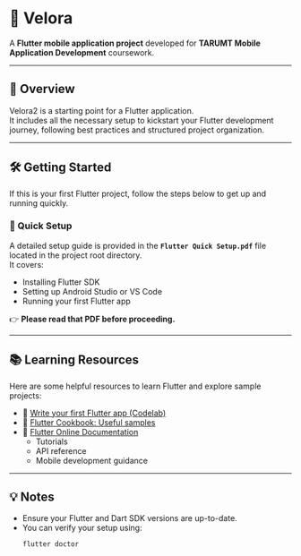 # 🚀 Velora

A **Flutter mobile application project** developed for **TARUMT Mobile Application Development** coursework.

---

## 🧭 Overview
Velora2 is a starting point for a Flutter application.  
It includes all the necessary setup to kickstart your Flutter development journey, following best practices and structured project organization.

---

## 🛠️ Getting Started

If this is your first Flutter project, follow the steps below to get up and running quickly.

### 📘 Quick Setup
A detailed setup guide is provided in the **`Flutter Quick Setup.pdf`** file located in the project root directory.  
It covers:
- Installing Flutter SDK  
- Setting up Android Studio or VS Code  
- Running your first Flutter app  

👉 **Please read that PDF before proceeding.**

---

## 📚 Learning Resources

Here are some helpful resources to learn Flutter and explore sample projects:

- 🧪 [Write your first Flutter app (Codelab)](https://docs.flutter.dev/get-started/codelab)
- 🍳 [Flutter Cookbook: Useful samples](https://docs.flutter.dev/cookbook)
- 📖 [Flutter Online Documentation](https://docs.flutter.dev/)
  - Tutorials  
  - API reference  
  - Mobile development guidance  

---

## 💡 Notes

- Ensure your Flutter and Dart SDK versions are up-to-date.  
- You can verify your setup using:
  ```bash
  flutter doctor

